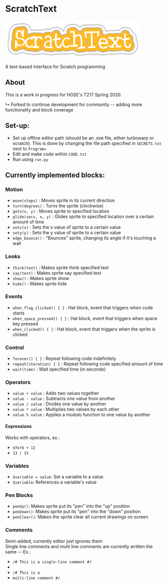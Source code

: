 # ScratchText
![ScratchText](static/title.png)

A text-based interface for Scratch programming

## About
This is a work in progress for HGSE's T217 Spring 2020.

↳ Forked to continue development for community -- adding more functionality and block coverage

## Set-up:
- Set up offline editor path (should be an .exe file, either turbowarp or scratch). This is done by changing the file path specified in `SECRETS.txt` next to `Program=`
- Edit and make code within `CODE.txt`
- Run using `run.py`

## Currently implemented blocks:

### Motion
- `move(steps)` : Moves sprite in its current direction
- `turn(degrees)` : Turns the sprite (clockwise)
- `goto(x, y)` : Moves sprite to specified location
- `glide(secs, x, y)` : Glides sprite to specified location over a certain amount of time
- `setx(x)` : Sets the x value of sprite to a certain value
- `sety(y)` : Sets the y value of sprite to a certain value
- `edge_bounce()` : "Bounces" sprite, changing its angle if it's touching a wall

### Looks
- `think(text)` : Makes sprite think specified text
- `say(text)` : Makes sprite say specified text
- `show()` : Makes sprite show
- `hide()` : Makes sprite hide

### Events
- `when_flag_clicked() { }` : Hat block, event that triggers when code starts
- `when_space_pressed() { }` : Hat block, event that triggers when space key pressed
- `when_clicked() { }` : Hat block, event that triggers when the sprite is clicked

### Control
- `forever() { }` : Repeat following code indefinitely
- `repeat(iteration) { }` : Repeat following code specified amount of time
- `wait(time)` : Wait specified time (in seconds)

### Operators
- `value + value` : Adds two values together
- `value - value` : Subtracts one value from another
- `value / value` : Divides one value by another
- `value * value` : Multiplies two values by each other
- `value % value` : Applies a modulo function to one value by another

#### Expressions
Works with operators, ex.: 
- `$forb + 12`
- `13 / 15`

### Variables
- `$variable = value`: Set a variable to a value
- `$variable`: References a variable's value

### Pen Blocks
- `penUp()`: Makes sprite put its "pen" into the "up" position
- `penDown()`: Makes sprite put its "pen" into the "down" position
- `penClear()`: Makes the sprite clear all current drawings on screen

### Comments
Semi-added, currently editor just ignores them<br/>
Single line comments and multi line comments are currently written the same -- Ex.:<br/>
- `/# This is a single-line comment #/`
-
- `/# This is a`
- `multi-line comment #/`